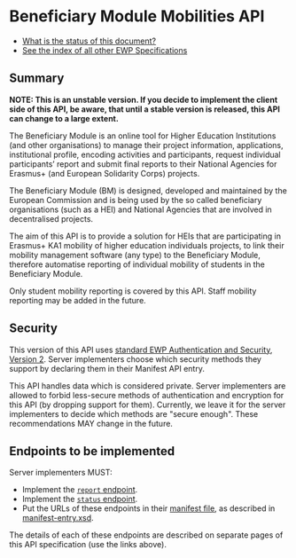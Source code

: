 Beneficiary Module Mobilities API
=================================

* [What is the status of this document?][statuses]
* [See the index of all other EWP Specifications][develhub]

Summary
-------

**NOTE: This is an unstable version.
If you decide to implement the client side of this API, be aware,
that until a stable version is released, this API can change to a large extent.**

The Beneficiary Module is an online tool for Higher Education Institutions (and other organisations)
to manage their project information, applications, institutional profile, encoding activities and participants,
request individual participants’ report and submit final reports to their National Agencies
for Erasmus+ (and European Solidarity Corps) projects.

The Beneficiary Module (BM) is designed, developed and maintained by the European Commission
and is being used by the so called beneficiary organisations (such as a HEI)
and National Agencies that are involved in decentralised projects.

The aim of this API is to provide a solution for HEIs that are participating in Erasmus+ KA1 mobility
of higher education individuals projects, to link their mobility management software (any type)
to the Beneficiary Module, therefore automatise reporting of individual mobility of students in the Beneficiary Module.

Only student mobility reporting is covered by this API. Staff mobility reporting may be added in the future.


Security
--------

This version of this API uses [standard EWP Authentication and Security, Version 2][sec-v2].
Server implementers choose which security methods they
support by declaring them in their Manifest API entry.

This API handles data which is considered private. Server implementers are
allowed to forbid less-secure methods of authentication and encryption for this
API (by dropping support for them). Currently, we leave it for the server
implementers to decide which methods are "secure enough". These recommendations
MAY change in the future.


Endpoints to be implemented
---------------------------

Server implementers MUST:

 * Implement the [`report` endpoint](endpoints/report.md).
 * Implement the [`status` endpoint](endpoints/status.md).
 * Put the URLs of these endpoints in their [manifest file][discovery-api], as
   described in [manifest-entry.xsd](manifest-entry.xsd).

The details of each of these endpoints are described on separate pages of this
API specification (use the links above).


[develhub]: http://developers.erasmuswithoutpaper.eu/
[discovery-api]: https://github.com/erasmus-without-paper/ewp-specs-api-discovery
[sec-v2]: https://github.com/erasmus-without-paper/ewp-specs-sec-intro/tree/stable-v2
[statuses]: https://github.com/erasmus-without-paper/ewp-specs-management#statuses